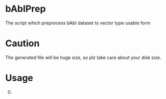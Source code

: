 # bAbIPrep
The script which preprocess bAbI dataset to vector type usable form

# Caution
The generated file will be huge size, so plz take care about your disk size.

# Usage
0. 
